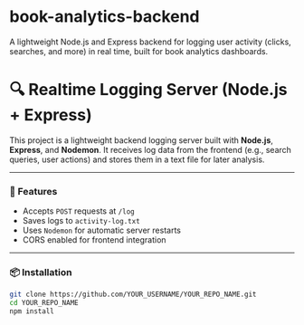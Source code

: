# book-analytics-backend
A lightweight Node.js and Express backend for logging user activity (clicks, searches, and more) in real time, built for book analytics dashboards.
# 🔍 Realtime Logging Server (Node.js + Express)

This project is a lightweight backend logging server built with **Node.js**, **Express**, and **Nodemon**. It receives log data from the frontend (e.g., search queries, user actions) and stores them in a text file for later analysis.

---

### 🚀 Features

- Accepts `POST` requests at `/log`
- Saves logs to `activity-log.txt`
- Uses `Nodemon` for automatic server restarts
- CORS enabled for frontend integration

---

### 📦 Installation

```bash
git clone https://github.com/YOUR_USERNAME/YOUR_REPO_NAME.git
cd YOUR_REPO_NAME
npm install
